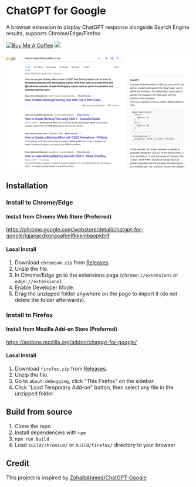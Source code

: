 # ChatGPT for Google

A browser extension to display ChatGPT response alongside Search Engine results, supports Chrome/Edge/Firefox

  <a href="https://www.buymeacoffee.com/wong2" target="_blank"><img src="https://cdn.buymeacoffee.com/buttons/v2/default-yellow.png" alt="Buy Me A Coffee" style="height: 55px !important;width: 217px !important;" ></a> <a href="https://www.producthunt.com/posts/chatgpt-for-google?utm_source=badge-featured" target="_blank"><img src="https://api.producthunt.com/widgets/embed-image/v1/featured.svg?post_id=369975&theme=light" /></a>

![Screenshot](screenshot.png?raw=true)

## Installation

### Install to Chrome/Edge

#### Install from Chrome Web Store (Preferred)

<https://chrome.google.com/webstore/detail/chatgpt-for-google/jgjaeacdkonaoafenlfkkkmbaopkbilf>

#### Local Install

1. Download `chromium.zip` from [Releases](https://github.com/wong2/chat-gpt-google-extension/releases).
2. Unzip the file.
3. In Chrome/Edge go to the extensions page (`chrome://extensions` or `edge://extensions`).
4. Enable Developer Mode.
5. Drag the unzipped folder anywhere on the page to import it (do not delete the folder afterwards).

### Install to Firefox

#### Install from Mozilla Add-on Store (Preferred)

<https://addons.mozilla.org/addon/chatgpt-for-google/>

#### Local Install

1. Download `firefox.zip` from [Releases](https://github.com/wong2/chat-gpt-google-extension/releases).
2. Unzip the file.
3. Go to `about:debugging`, click "This Firefox" on the sidebar.
4. Click "Load Temporary Add-on" button, then select any file in the unzipped folder.

## Build from source

1. Clone the repo
2. Install dependencies with `npm`
3. `npm run build`
4. Load `build/chromium/` or `build/firefox/` directory to your browser

## Credit

This project is inspired by [ZohaibAhmed/ChatGPT-Google](https://github.com/ZohaibAhmed/ChatGPT-Google)
